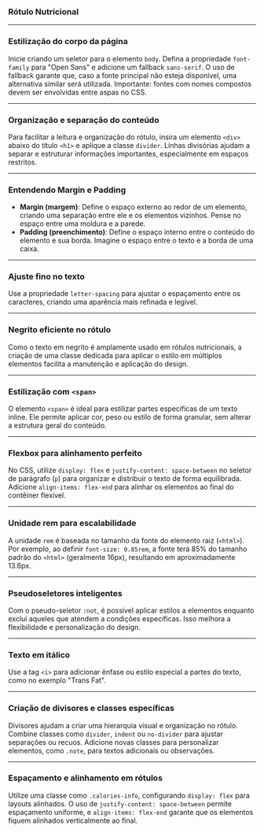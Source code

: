 ### Rótulo Nutricional 


---

### Estilização do corpo da página
Inicie criando um seletor para o elemento `body`. Defina a propriedade `font-family` para "Open Sans" e adicione um fallback `sans-serif`. O uso de fallback garante que, caso a fonte principal não esteja disponível, uma alternativa similar será utilizada. Importante: fontes com nomes compostos devem ser envolvidas entre aspas no CSS.

---

### Organização e separação do conteúdo
Para facilitar a leitura e organização do rótulo, insira um elemento `<div>` abaixo do título `<h1>` e aplique a classe `divider`. Linhas divisórias ajudam a separar e estruturar informações importantes, especialmente em espaços restritos.

---

### Entendendo Margin e Padding
- **Margin (margem)**: Define o espaço externo ao redor de um elemento, criando uma separação entre ele e os elementos vizinhos. Pense no espaço entre uma moldura e a parede.
- **Padding (preenchimento)**: Define o espaço interno entre o conteúdo do elemento e sua borda. Imagine o espaço entre o texto e a borda de uma caixa.

---

### Ajuste fino no texto
Use a propriedade `letter-spacing` para ajustar o espaçamento entre os caracteres, criando uma aparência mais refinada e legível.

---

### Negrito eficiente no rótulo
Como o texto em negrito é amplamente usado em rótulos nutricionais, a criação de uma classe dedicada para aplicar o estilo em múltiplos elementos facilita a manutenção e aplicação do design.

---

### Estilização com `<span>`
O elemento `<span>` é ideal para estilizar partes específicas de um texto inline. Ele permite aplicar cor, peso ou estilo de forma granular, sem alterar a estrutura geral do conteúdo.

---

### Flexbox para alinhamento perfeito
No CSS, utilize `display: flex` e `justify-content: space-between` no seletor de parágrafo (`p`) para organizar e distribuir o texto de forma equilibrada. Adicione `align-items: flex-end` para alinhar os elementos ao final do contêiner flexível.

---

### Unidade rem para escalabilidade
A unidade `rem` é baseada no tamanho da fonte do elemento raiz (`<html>`). Por exemplo, ao definir `font-size: 0.85rem`, a fonte terá 85% do tamanho padrão do `<html>` (geralmente 16px), resultando em aproximadamente 13.6px.

---

### Pseudoseletores inteligentes
Com o pseudo-seletor `:not`, é possível aplicar estilos a elementos enquanto exclui aqueles que atendem a condições específicas. Isso melhora a flexibilidade e personalização do design.

---

### Texto em itálico
Use a tag `<i>` para adicionar ênfase ou estilo especial a partes do texto, como no exemplo "Trans Fat".

---

### Criação de divisores e classes específicas
Divisores ajudam a criar uma hierarquia visual e organização no rótulo. Combine classes como `divider`, `indent` ou `no-divider` para ajustar separações ou recuos. Adicione novas classes para personalizar elementos, como `.note`, para textos adicionais ou observações.

---

### Espaçamento e alinhamento em rótulos
Utilize uma classe como `.calories-info`, configurando `display: flex` para layouts alinhados. O uso de `justify-content: space-between` permite espaçamento uniforme, e `align-items: flex-end` garante que os elementos fiquem alinhados verticalmente ao final.
